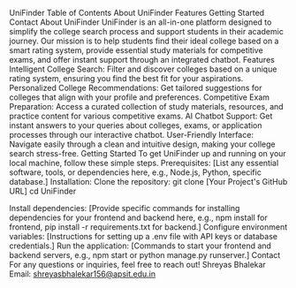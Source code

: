UniFinder
Table of Contents
About UniFinder
Features
Getting Started
Contact
About UniFinder
UniFinder is an all-in-one platform designed to simplify the college search process and support students in their academic journey. Our mission is to help students find their ideal college based on a smart rating system, provide essential study materials for competitive exams, and offer instant support through an integrated chatbot.
Features
Intelligent College Search: Filter and discover colleges based on a unique rating system, ensuring you find the best fit for your aspirations.
Personalized College Recommendations: Get tailored suggestions for colleges that align with your profile and preferences.
Competitive Exam Preparation: Access a curated collection of study materials, resources, and practice content for various competitive exams.
AI Chatbot Support: Get instant answers to your queries about colleges, exams, or application processes through our interactive chatbot.
User-Friendly Interface: Navigate easily through a clean and intuitive design, making your college search stress-free.
Getting Started
To get UniFinder up and running on your local machine, follow these simple steps.
Prerequisites:
[List any essential software, tools, or dependencies here, e.g., Node.js, Python, specific database.]
Installation:
Clone the repository:
git clone [Your Project's GitHub URL]
cd UniFinder


Install dependencies: [Provide specific commands for installing dependencies for your frontend and backend here, e.g., npm install for frontend, pip install -r requirements.txt for backend.]
Configure environment variables: [Instructions for setting up a .env file with API keys or database credentials.]
Run the application: [Commands to start your frontend and backend servers, e.g., npm start or python manage.py runserver.]
Contact
For any questions or inquiries, feel free to reach out!
Shreyas Bhalekar
Email: shreyasbhalekar156@apsit.edu.in
